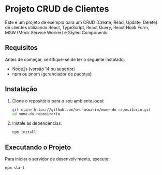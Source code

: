 # Projeto CRUD de Clientes

Este é um projeto de exemplo para um CRUD (Create, Read, Update, Delete) de clientes utilizando React, TypeScript, React Query, React Hook Form, MSW (Mock Service Worker) e Styled Components.

## Requisitos

Antes de começar, certifique-se de ter o seguinte instalado:

- Node.js (versão 14 ou superior)
- npm ou pnpm (gerenciador de pacotes)

## Instalação

1. Clone o repositório para o seu ambiente local:

   ```sh
   git clone https://github.com/seu-usuario/nome-do-repositorio.git
   cd nome-do-repositorio

1. Instale as dependências:


   ```sh
   npm install

## Executando o Projeto

Para iniciar o servidor de desenvolvimento, execute:


   ```sh
   npm start
